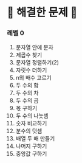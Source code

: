 # 🎊 해결한 문제 🎉

### 레벨 0
1. 문자열 안에 문자
2. 제곱수 찾기
3. 문자열 정렬하기(2)
4. 자릿수 더하기
5. n의 배수 고르기
6. 두 수의 합
7. 두 수의 차
8. 두 수의 곱
9. 몫 구하기
10. 두 수의 나눗셈
11. 숫자 비교하기
12. 분수의 덧셈
13. 배열 두 배 만들기
14. 나머지 구하기
15. 중앙값 구하기